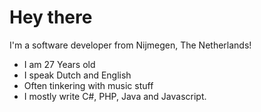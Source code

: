 # Hey there
I'm a software developer from Nijmegen, The Netherlands!
 - I am 27 Years old
 - I speak Dutch and English
 - Often tinkering with music stuff
 - I mostly write C#, PHP, Java and Javascript.
